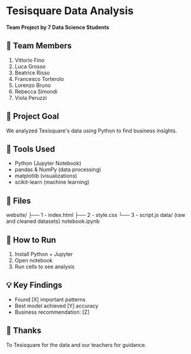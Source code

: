 # Tesisquare Data Analysis

**Team Project by 7 Data Science Students**

## 👥 Team Members
1. Vittorio Fino
2. Luca Grosso
3. Beatrice Risso
4. Francesco Torterolo
5. Lorenzo Bruno
6. Rebecca Simondi
7. Viola Peruzzi

## 🎯 Project Goal
We analyzed Tesisquare's data using Python to find business insights.

## 🔧 Tools Used
- Python (Jupyter Notebook)
- pandas & NumPy (data processing)
- matplotlib (visualizations)
- scikit-learn (machine learning)

## 📂 Files

website/
├── 1 - index.html
├── 2 - style.css
└── 3 - script.js
data/ (raw and cleaned datasets)
notebook.ipynb

## 🚀 How to Run
1. Install Python + Jupyter
2. Open notebook
3. Run cells to see analysis

## 💡 Key Findings
- Found [X] important patterns
- Best model achieved [Y] accuracy
- Business recommendation: [Z]

## 🙏 Thanks
To Tesisquare for the data and our teachers for guidance.
